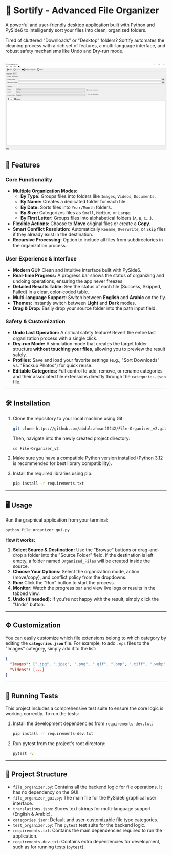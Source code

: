 # 📂 Sortify - Advanced File Organizer

A powerful and user-friendly desktop application built with Python and PySide6 to intelligently sort your files into clean, organized folders.

Tired of cluttered "Downloads" or "Desktop" folders? Sortify automates the cleaning process with a rich set of features, a multi-language interface, and robust safety mechanisms like Undo and Dry-run mode.


![Sortify Screenshot](https://raw.githubusercontent.com/abdulrahman20242/File-Organizer_v2/main/Capture.PNG)
---

## 🚀 Features

### Core Functionality
*   **Multiple Organization Modes:**
    *   **By Type:** Groups files into folders like `Images`, `Videos`, `Documents`.
    *   **By Name:** Creates a dedicated folder for each file.
    *   **By Date:** Sorts files into `Year/Month` folders.
    *   **By Size:** Categorizes files as `Small`, `Medium`, or `Large`.
    *   **By First Letter:** Groups files into alphabetical folders (`A`, `B`, `C`...).
*   **Flexible Actions:** Choose to **Move** original files or create a **Copy**.
*   **Smart Conflict Resolution:** Automatically `Rename`, `Overwrite`, or `Skip` files if they already exist in the destination.
*   **Recursive Processing:** Option to include all files from subdirectories in the organization process.

### User Experience & Interface
*   **Modern GUI:** Clean and intuitive interface built with PySide6.
*   **Real-time Progress:** A progress bar shows the status of organizing and undoing operations, ensuring the app never freezes.
*   **Detailed Results Table:** See the status of each file (Success, Skipped, Failed) in a clear, color-coded table.
*   **Multi-language Support:** Switch between **English** and **Arabic** on the fly.
*   **Themes:** Instantly switch between **Light** and **Dark** modes.
*   **Drag & Drop:** Easily drop your source folder into the path input field.

### Safety & Customization
*   **Undo Last Operation:** A critical safety feature! Revert the entire last organization process with a single click.
*   **Dry-run Mode:** A simulation mode that creates the target folder structure **without touching your files**, allowing you to preview the result safely.
*   **Profiles:** Save and load your favorite settings (e.g., "Sort Downloads" vs. "Backup Photos") for quick reuse.
*   **Editable Categories:** Full control to add, remove, or rename categories and their associated file extensions directly through the `categories.json` file.

---

## 🛠️ Installation

1.  Clone the repository to your local machine using Git:
    ```bash
    git clone https://github.com/abdulrahman20242/File-Organizer_v2.git
    ```
    Then, navigate into the newly created project directory:
    ```bash
    cd File-Organizer_v2
    ```

2.  Make sure you have a compatible Python version installed (Python 3.12 is recommended for best library compatibility).

3.  Install the required libraries using pip:
    ```bash
    pip install -r requirements.txt
    ```

---

## 🖥️ Usage

Run the graphical application from your terminal:

```bash
python file_organizer_gui.py
```

**How it works:**

1.  **Select Source & Destination:** Use the "Browse" buttons or drag-and-drop a folder into the "Source Folder" field. If the destination is left empty, a folder named `Organized_Files` will be created inside the source.
2.  **Choose Your Options:** Select the organization mode, action (move/copy), and conflict policy from the dropdowns.
3.  **Run:** Click the "Run" button to start the process.
4.  **Monitor:** Watch the progress bar and view live logs or results in the tabbed view.
5.  **Undo (if needed):** If you're not happy with the result, simply click the "Undo" button.

---

## ⚙️ Customization

You can easily customize which file extensions belong to which category by editing the **`categories.json`** file. For example, to add `.eps` files to the "Images" category, simply add it to the list:

```json
{
  "Images": [".jpg", ".jpeg", ".png", ".gif", ".bmp", ".tiff", ".webp", ".heic", ".eps"],
  "Videos": [...]
}
```

---

## 🧪 Running Tests

This project includes a comprehensive test suite to ensure the core logic is working correctly. To run the tests:

1.  Install the development dependencies from `requirements-dev.txt`:
    ```bash
    pip install -r requirements-dev.txt
    ```
2.  Run pytest from the project's root directory:
    ```bash
    pytest -v
    ```

---

## 📒 Project Structure

*   `file_organizer.py`: Contains all the backend logic for file operations. It has no dependency on the GUI.
*   `file_organizer_gui.py`: The main file for the PySide6 graphical user interface.
*   `translations.json`: Stores text strings for multi-language support (English & Arabic).
*   `categories.json`: Default and user-customizable file type categories.
*   `test_organizer.py`: The `pytest` test suite for the backend logic.
*   `requirements.txt`: Contains the main dependencies required to run the application.
*   `requirements-dev.txt`: Contains extra dependencies for development, such as for running tests (`pytest`).
